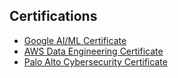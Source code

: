 ## Certifications
- [Google AI/ML Certificate](https://drive.google.com/file/d/11lLBVkpl50JvPr7O4WTQiq8H_TphbTjb/view?usp=sharing)
- [AWS Data Engineering Certificate](https://drive.google.com/file/d/11r3Ma5c_5aZYmXr5fJv_XLS979Gdol4P/view?usp=sharing)
- [Palo Alto Cybersecurity Certificate](https://drive.google.com/file/d/12B6wnKENAFQHqWeJu2pd9p2kYjiy4OCF/view?usp=sharing)
